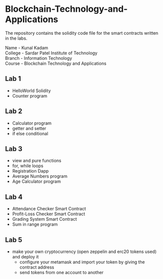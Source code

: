 # Blockchain-Technology-and-Applications
The repository contains the solidity code file for the smart contracts written in the labs.

Name - Kunal Kadam  <br/>
College - Sardar Patel Institute of Technology  <br/>
Branch - Information Technology  <br/>
Course - Blockchain Technology and Applications  <br/>

## Lab 1
- HelloWorld Solidity
- Counter program

## Lab 2
- Calculator program
- getter and setter
- if else conditional

## Lab 3
- view and pure functions
- for, while loops
- Registration Dapp
- Average Numbers program
- Age Calculator program

## Lab 4
- Attendance Checker Smart Contract
- Profit-Loss Checker Smart Contract
- Grading System Smart Contract
- Sum in range program

## Lab 5
- make your own cryptocurrency (open zeppelin and erc20 tokens used) and deploy it
    - configure your metamask and import your token by giving the contract address
    - send tokens from one account to another
